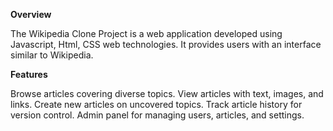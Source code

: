 **Overview**

The Wikipedia Clone Project is a web application developed using Javascript, Html, CSS web technologies. It provides users with an interface similar to Wikipedia. 

**Features**

Browse articles covering diverse topics.
View articles with text, images, and links.
Create new articles on uncovered topics.
Track article history for version control.
Admin panel for managing users, articles, and settings.
